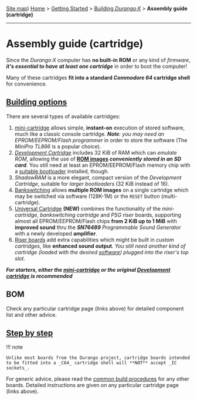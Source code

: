 [Site map](../../sitemap.md))
[Home](../../index.md) > [Getting Started](../../started.md) > [Building _Durango·X_](../building.md) > **Assembly guide (cartridge)**

---
# Assembly guide (cartridge)

Since the _Durango·X_ computer has **no built-in ROM** or any kind of _firmware_,
***it's essential to have at least one cartridge*** in order to boot the computer!

Many of these cartridges **fit into a standard _Commodore 64_ cartridge shell** for convenience.

## [Building options](cart/options.md)

There are several types of available cartridges:

1. [mini-cartridge](hard/cart/mini.md) allows simple, **instant-on** execution of stored software,
much like a classic console cartridge. _**Note**: you may need an EPROM/EEPROM/Flash programmer_
in order to store the software (The _MiniPro TL866_ is a popular choice).
1. [_Development Cartridge_](hard/cart/dev.md) includes 32 KiB of RAM which can _emulate ROM_,
allowing the use of **[ROM images](../../soft/sys/rom.md)
_conveniently stored in an SD card_**. You still need at least an EPROM/EEPROM/Flash memory chip
with a [suitable bootloader](../../dev/6502/multiboot.md) installed, though.
1. _ShadowRAM_ is a more elegant, compact version of the _Development Cartridge_,
suitable for _larger bootloaders_ (32 KiB instead of 16).
1. [Bankswitching](hard/cart/banks.md) allows **multiple ROM images** on a single cartridge which
may be switched via software (128K-1M) or the `RESET` button (multi-cartridge).
1. [Universal Cartridge](hard/cart/universal.md) **(NEW)** combines the functionality of the _mini-cartridge_, _bankswitching cartridge_ and _PSG riser_ boards, supporting almost all EPROM/EEPROM/Flash chips **from 2 KiB up to 1 MiB** with **improved sound** thru the _**SN76489** Programmable Sound Generator_ with a newly developed **amplifier**. 
1. [Riser boards](hard/cart/riser.md) add extra capabilities which might be built in
_custom cartridges_, like **enhanced sound output**. _You still need another kind of cartridge
(loaded with the desired [software](../../software.md)) plugged into the riser's top slot_.

***For starters, either the [mini-cartridge](hard/cart/mini.md) or the
original [Development cartridge](hard/cart/dev.md) is recommended***

## BOM

Check any particular cartridge page (links above) for detailed component list and other advice.

## [Step by step](cart/steps.md)

!!! note

	Unlike most boards from the Durango project, cartridge boards intended to be fitted into a _C64_ cartridge shell will **NOT** accept _IC sockets_.

For generic advice, please read the [common build procedures](general.md) for any other boards. Detailed instructions are given on any particular cartridge page (links above).

